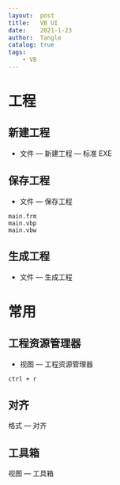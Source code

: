 ```yaml
---
layout:  post
title:   VB UI
date:    2021-1-23
author:  Tangle
catalog: true
tags:
    - VB
---
```


# 工程

## 新建工程

- 文件 — 新建工程 — 标准 EXE

## 保存工程

- 文件 — 保存工程

```
main.frm
main.vbp
main.vbw
```

## 生成工程

- 文件 — 生成工程

# 常用

## 工程资源管理器

- 视图 — 工程资源管理器

```
ctrl + r
```

## 对齐

格式 — 对齐

## 工具箱

视图 — 工具箱
